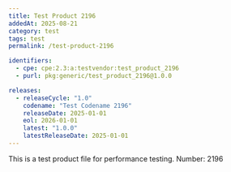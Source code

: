 ```yaml
---
title: Test Product 2196
addedAt: 2025-08-21
category: test
tags: test
permalink: /test-product-2196

identifiers:
  - cpe: cpe:2.3:a:testvendor:test_product_2196
  - purl: pkg:generic/test_product_2196@1.0.0

releases:
  - releaseCycle: "1.0"
    codename: "Test Codename 2196"
    releaseDate: 2025-01-01
    eol: 2026-01-01
    latest: "1.0.0"
    latestReleaseDate: 2025-01-01
---
```


This is a test product file for performance testing. Number: 2196
